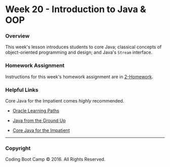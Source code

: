 # Week 20 - Introduction to Java & OOP

### Overview

This week's lesson introduces students to core Java; classical concepts of object-oriented programming and design; and Java's `Stream` interface.

### Homework Assignment

Instructions for this week's homework assignment are in [2-Homework](2-Homework/README.md).

### Helpful Links

Core Java for the Impatient comes _highly_ recommended.

* [Oracle Learning Paths](https://docs.oracle.com/javase/tutorial/tutorialLearningPaths.html)

* [Java from the Ground Up](http://www.javaworld.com/article/2076075/learn-java/core-java-learn-java-from-the-ground-up.html)

* [Core Java for the Impatient](http://www.jfn.ac.lk/sci/csc/images/books/Core%20Java%20for%20the%20Impatient%20-%20Cay%20S.%20Horstmann-526pp.pdf)

- - -

### Copyright

Coding Boot Camp © 2016. All Rights Reserved.
